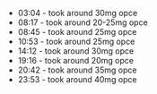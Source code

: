 * 03:04 - took around 30mg opce
* 08:17 - took around 20-25mg opce
* 08:45 - took around 25mg opce
* 10:53 - took around 25mg opce
* 14:12 - took around 30mg opce
* 19:16 - took around 20mg opce
* 20:42 - took around 35mg opce
* 23:53 - took around 40mg opce
